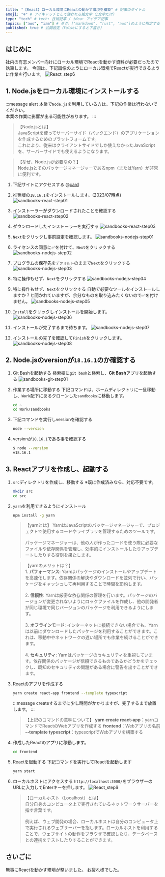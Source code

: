 ```yaml
---
title: "【React】ローカル環境にReactの動かす環境を構築" # 記事のタイトル
emoji: "❄" # アイキャッチとして使われる絵文字（1文字だけ）
type: "tech" # tech: 技術記事 / idea: アイデア記事
topics: ["aws", "iam"] # タグ。["markdown", "rust", "aws"]のように指定する
published: true # 公開設定（falseにすると下書き）
---
```

## はじめに
社内の有志メンバー向けにローカル環境でReactを動かす資料が必要だったので執筆します。
今回は、下記画像のようにローカル環境でReactが実行できるように作業を行います。
![React_step6](/images/React_step6.png)

## 1. Node.jsをローカル環境にインストールする
:::message alert
本業で`Node.js`を利用している方は、下記の作業は行わないでください。<br>本業の作業に影響が出る可能性があります。
:::
>【Node.jsとは】<br>JavaScriptを使ってサーバーサイド（バックエンド）のアプリケーションを作成するためのプラットフォームです。<br>これにより、従来はクライアントサイドでしか使えなかったJavaScriptを、サーバーサイドでも使えるようになります。

>【なぜ、Node.jsが必要なの？】<br>Node.jsとそのパッケージマネージャーであるnpm（またはYarn）が非常に便利です。


1. 下記サイトにアクセスする
    @[card](https://nodejs.org/ja)
2. 推奨版の`18.16.1`をインストールします。(2023/07時点)
    ![sandbooks-react-step01](/images/sandbooks-react-step01.png)
3. インストーラーがダウンロードされたことを確認する
    ![sandbooks-react-step02](/images/sandbooks-react-step02.png)
4. ダウンロードしたインストーラーを実行する
    ![sandbooks-react-step03](/images/sandbooks-react-step03.png)

5. `Next`をクリックし事前設定を確認します。
    ![sandbooks-nodejs-step01](/images/sandbooks-nodejs-step01.png)

6. ライセンスの同意に✅を付けて、`Next`をクリックする
    ![sandbooks-nodejs-step02](/images/sandbooks-nodejs-step02.png)

7. プログラムの保存先を`デフォルト`のままで`Next`をクリックする
    ![sandbooks-nodejs-step03](/images/sandbooks-nodejs-step03.png)

8. 特に操作もせず、`Next`をクリックする
    ![sandbooks-nodejs-step04](/images/sandbooks-nodejs-step04.png)

9. 特に操作もせず、`Next`をクリックする
自動で必要なツールをインストールしますか？と聞かれていますが、余分なものを取り込みたくないので✅を付けません。
    ![sandbooks-nodejs-step05](/images/sandbooks-nodejs-step05.png)

10. `Install`をクリックしインストールを開始します。
    ![sandbooks-nodejs-step06](/images/sandbooks-nodejs-step06.png)

11. インストールが完了するまで待ちます。
    ![sandbooks-nodejs-step07](/images/sandbooks-nodejs-step07.png)

12. インストールの完了を確認して`Finish`をクリックします。
    ![sandbooks-nodejs-step08](/images/sandbooks-nodejs-step08.png)

## 2. Node.jsのversionが`18.16.1`のか確認する
1. Git Bashを起動する
    検索欄に`git bash`と検索し、**Git Bash**アプリを起動する
    ![sandbooks-git-step01](/images/sandbooks-git-step01.png)


2. 作業する場所に移動する
下記コマンドは、ホームディレクトリに一旦移動し、`Work`配下にあるクローンした`sandbooks`に移動します。
    ````bash
    cd ~
    cd Work/sandbooks
    ````

3. 下記コマンドを実行しversionを確認する
    ````bash
    node --version
    ````

4. versionが`18.16.1`である事を確認する
    ````bash
    $ node --version
    v18.16.1
    ````

## 3. Reactアプリを作成し、起動する
1. `src`ディレクトリを作成し、移動する
    ※既に作成済みなら、対応不要です。
    ````bash
    mkdir src
    cd src
    ````

2. `yarn`を利用できるようにインストール
    ````bash
    npm install -g yarn
    ````
    >【yarnとは】
    YarnはJavaScriptのパッケージマネージャーで、プロジェクトで使用するコードやライブラリを管理するためのツールです。<br><br>パッケージマネージャーは、他の人が作ったコードを使う際に必要なファイルや依存関係を管理し、効率的にインストールしたりアップデートしたりする役割を果たします。

    >【yarnのメリットは？】<br>1. **パフォーマンス**: Yarnはパッケージのインストールやアップデートを高速化します。依存関係の解決やダウンロードを並列で行い、パッケージをキャッシュして再利用することで時間を節約します。<br><br>2. **信頼性**: Yarnは厳密な依存関係の管理を行います。パッケージのバージョンが変更されないようにロックファイルを作成し、他の開発者が同じ環境で同じバージョンのパッケージを利用できるようにします。<br><br>3. **オフラインモード**: インターネットに接続できない場合でも、Yarnは以前にダウンロードしたパッケージを利用することができます。これは、移動中やネットワークの遅い場所でも作業を続けることができます。<br><br>4. **セキュリティ**: Yarnはパッケージのセキュリティを重視しています。依存関係のパッケージが信頼できるものであるかどうかをチェックし、既知のセキュリティの問題がある場合に警告を出すことができます。

3. Reactのアプリを作成する
    ````bash
    yarn create react-app frontend --template typescript
    ````
    :::message
    createするまでに少し時間がかかりますが、完了するまで放置します。
    :::
    >【上記のコマンドの意味について】
    **yarn create react-app**：yarnコマンドでReactのWebアプリを作成する
    **frontend**：Webアプリの名前
    **--template typescript**：typescriptでWebアプリを構築する


4. 作成したReactのアプリに移動します。
    ````bash
    cd frontend
    ````

5. Reactを起動する
    下記コマンドを実行してReactを起動します
    ````bash
    yarn start
    ````
5. ローカルホストにアクセスする
    `http://localhost:3000/`をブラウザーのURLに入力してEnterキーを押します。
    ![React_step6](/images/React_step6.png)
    >【ローカルホスト（Localhost）とは】<br>自分自身のコンピュータ上で実行されているネットワークサーバーを指す言葉です。<br><br>例えば、ウェブ開発の場合、ローカルホストは自分のコンピュータ上で実行されるウェブサーバーを指します。ローカルホストを利用することで、ウェブサイトの動作をブラウザで確認したり、データベースとの連携をテストしたりすることができます。

## さいごに
無事にReactを動かす環境が整いました。
お疲れ様でした。



